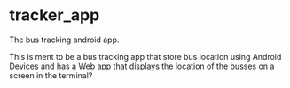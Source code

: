 # tracker_app
The bus tracking android app.

This is ment to be a bus tracking app that store bus location using Android Devices 
and has a Web app that displays the location of the busses on a screen in the terminal?
